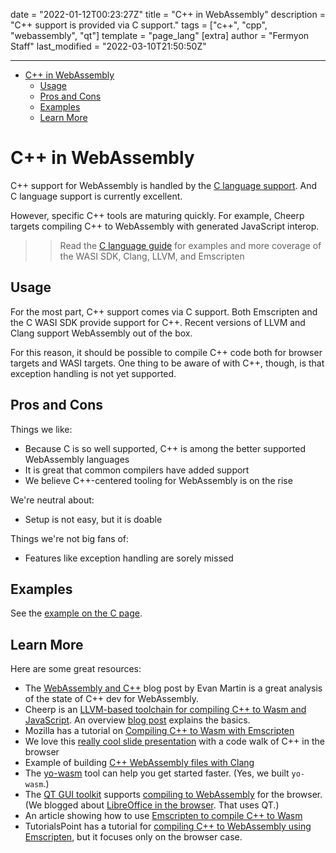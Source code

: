 date = "2022-01-12T00:23:27Z"
title = "C++ in WebAssembly"
description = "C++ support is provided via C support."
tags = ["c++", "cpp", "webassembly", "qt"]
template = "page_lang"
[extra]
author = "Fermyon Staff"
last_modified = "2022-03-10T21:50:50Z"

---

- [C++ in WebAssembly](#c-in-webassembly)
  - [Usage](#usage)
  - [Pros and Cons](#pros-and-cons)
  - [Examples](#examples)
  - [Learn More](#learn-more)

# C++ in WebAssembly

C++ support for WebAssembly is handled by the [C language support](/wasm-languages/c-lang). And C language support is currently excellent.

However, specific C++ tools are maturing quickly. For example, Cheerp targets compiling C++ to WebAssembly with generated JavaScript interop.

>> Read the [C language guide](/wasm-languages/c-lang) for examples and more coverage of the WASI SDK, Clang, LLVM, and Emscripten

## Usage

For the most part, C++ support comes via C support. Both Emscripten and the C WASI SDK provide support for C++. Recent versions of LLVM and Clang support WebAssembly out of the box.

For this reason, it should be possible to compile C++ code both for browser targets and WASI targets. One thing to be aware of with C++, though, is that exception handling is not yet supported.

## Pros and Cons

Things we like:

- Because C is so well supported, C++ is among the better supported WebAssembly languages
- It is great that common compilers have added support
- We believe C++-centered tooling for WebAssembly is on the rise

We're neutral about:

- Setup is not easy, but it is doable

Things we're not big fans of:

- Features like exception handling are sorely missed

## Examples

See the [example on the C page](/wasm-languages/c-lang#examples).

## Learn More

Here are some great resources:

- The [WebAssembly and C++](https://neugierig.org/software/blog/2022/06/wasm-c++.html) blog post by Evan Martin is a great analysis of the state of C++ dev for WebAssembly.
- Cheerp is an [LLVM-based toolchain for compiling C++ to Wasm and JavaScript](https://github.com/leaningtech/cheerp-compiler). An overview [blog post](https://medium.com/leaningtech/cheerp-2-7-compile-cpp-to-webassembly-plus-javascript-c9b3ef7e318b) explains the basics.
- Mozilla has a tutorial on [Compiling C++ to Wasm with Emscripten](https://developer.mozilla.org/en-US/docs/WebAssembly/C_to_wasm)
- We love this [really cool slide presentation](https://nxxm.github.io/cppcon2018/CPP_EVERYWHERE_WITH_WASM.html#/) with a code walk of C++ in the browser
- Example of building [C++ WebAssembly files with Clang](https://github.com/PetterS/clang-wasm)
- The [yo-wasm](https://github.com/deislabs/yo-wasm) tool can help you get started faster. (Yes, we built `yo-wasm`.)
- The [QT GUI toolkit](https://www.qt.io/) supports [compiling to WebAssembly](https://wiki.qt.io/Qt_for_WebAssembly) for the browser. (We blogged about [LibreOffice in the browser](/blog/qt-libreoffice-wasm). That uses QT.)
- An article showing how to use [Emscripten to compile C++ to Wasm](https://medium.com/@tdeniffel/pragmatic-compiling-from-c-to-webassembly-a-guide-a496cc5954b8)
- TutorialsPoint has a tutorial for [compiling C++ to WebAssembly using Emscripten](https://www.tutorialspoint.com/webassembly/webassembly_working_with_cplusplus.htm), but it focuses only on the browser case.